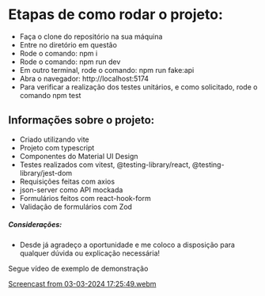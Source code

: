 # Etapas de como rodar o projeto:

- Faça o clone do repositório na sua máquina
- Entre no diretório em questão
- Rode o comando: npm i
- Rode o comando: npm run dev
- Em outro terminal, rode o comando: npm run fake:api
- Abra o navegador: http://localhost:5174
- Para verificar a realização dos testes unitários, e como solicitado, rode o comando npm test

## Informações sobre o projeto:

- Criado utilizando vite
- Projeto com typescript
- Componentes do Material UI Design
- Testes realizados com vitest, @testing-library/react, @testing-library/jest-dom
- Requisições feitas com axios
- json-server como API mockada
- Formulários feitos com react-hook-form
- Validação de formulários com Zod

##### Considerações:

- Desde já agradeço a oportunidade e me coloco a disposição para qualquer dúvida ou explicação necessária!

Segue vídeo de exemplo de demonstração

[Screencast from 03-03-2024 17:25:49.webm](https://github.com/fernando-freires/Teste-ReactJS/assets/89278418/af37bcf9-8211-4cf9-9768-54554ea0afef)
